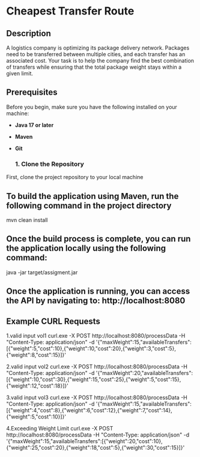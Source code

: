 # Cheapest Transfer Route

## Description
A logistics company is optimizing its package delivery network. Packages
need to be transferred between multiple cities, and each transfer has an
associated cost. Your task is to help the company find the best
combination of transfers while ensuring that the total package weight
stays within a given limit.

## Prerequisites

Before you begin, make sure you have the following installed on your machine:

- **Java 17 or later** 
- **Maven** 
- **Git**

  ### 1. Clone the Repository
First, clone the project repository to your local machine

## To build the application using Maven, run the following command in the project directory

mvn clean install

## Once the build process is complete, you can run the application locally using the following command:

java -jar target/assigment.jar

## Once the application is running, you can access the API by navigating to: http://localhost:8080

## Example CURL Requests

1.valid input vol1
curl.exe -X POST http://localhost:8080/processData -H "Content-Type: application/json" -d '{\"maxWeight\":15,\"availableTransfers\":[{\"weight\":5,\"cost\":10},{\"weight\":10,\"cost\":20},{\"weight\":3,\"cost\":5},{\"weight\":8,\"cost\":15}]}'

2.valid input vol2
curl.exe -X POST http://localhost:8080/processData -H "Content-Type: application/json" -d '{\"maxWeight\":20,\"availableTransfers\":[{\"weight\":10,\"cost\":30},{\"weight\":15,\"cost\":25},{\"weight\":5,\"cost\":15},{\"weight\":12,\"cost\":18}]}'

3.valid input vol3
curl.exe -X POST http://localhost:8080/processData -H "Content-Type: application/json" -d '{\"maxWeight\":15,\"availableTransfers\":[{\"weight\":4,\"cost\":8},{\"weight\":6,\"cost\":12},{\"weight\":7,\"cost\":14},{\"weight\":5,\"cost\":10}]}'

4.Exceeding Weight Limit
curl.exe -X POST http://localhost:8080/processData -H "Content-Type: application/json" -d '{\"maxWeight\":15,\"availableTransfers\":[{\"weight\":20,\"cost\":10},{\"weight\":25,\"cost\":20},{\"weight\":18,\"cost\":5},{\"weight\":30,\"cost\":15}]}'



